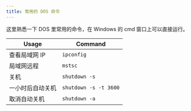 ```yaml
---
title: 常用的 DOS 命令
---
```


这里熟悉一下 DOS 里常用的命令，在 Windows 的 cmd 窗口上可以直接运行。

| Usage            | Command               |
| ---------------- | --------------------- |
| 查看局域网 IP    | `ipconfig`            |
| 局域网远程       | `mstsc`               |
| 关机             | `shutdown -s`         |
| 一小时后自动关机 | `shutdown -s -t 3600` |
| 取消自动关机     | `shutdown -a`         |

